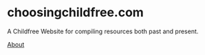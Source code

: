 # choosingchildfree.com
A Childfree Website for compiling resources both past and present. 

<a href="/about">About</a>
